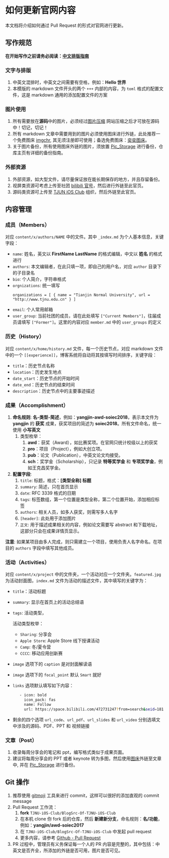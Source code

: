 # 如何更新官网内容

本文档将介绍如何通过 Pull Request 的形式对官网进行更新。

## 写作规范

**在开始写作之前请务必阅读：[中文排版指南](https://zhuanlan.zhihu.com/p/20506092)**

### 文字与排版

1. 中英文混排时，中英文之间需要有空格，例如：**Hello 世界**
1. 本模版的 markdown 文件开头的两个 `+++` 内部的内容，为 `toml` 格式的配置文件，这是 markdown 通用的添加配置文件的方案

### 图片使用

1. 所有需要放在**源码**中的图片，必须经过[图片压缩](https://tinypng.com/) 网站压缩之后才可放在源码中！切记，切记！
1. 所有 markdown 文章中需要用到的图片必须使用图床进行外链，此处推荐一个免费图床 [imgchr](https://imgchr.com/), 其无须注册即可使用；备选免费图床：[奕奕图床](https://img.eebk.com/)。
1. 关于图片备份，所有使用图床外链的图片，须放置 [Pic_Storage](https://github.com/TJNU-iOS-Club/Pic_Storage) 进行备份，仓库主页有详细的备份指南。

### 外部资源

1. 外部资源，如大型文件，请尽量保证放在能长期保存的地方，并且存留备份。
1. 视屏类资源可考虑上传至社团 [bilibili 官号](https://space.bilibili.com/472731247?from=search&seid=18104912749018562379)，然后进行外链至此官页。
1. 源码类资源可上传至 [TJUN iOS Club](https://github.com/TJNU-iOS-Club) 组织，然后外链至此官页。

## 内容管理

### 成员（Members）

对应 `content/x/authors/NAME` 中的文件。其中 `_index.md` 为个人基本信息，关键字段：

- `name`: 姓名，英文以 **FirstName LastName** 的格式编辑，中文以 **姓名** 的格式进行
- `authors`: 本文编辑者，在此只填一项，即自己的用户名，对应 `author` 目录下的子目录名
- `bio`: 个人简介，字符串格式
- `orgnizations`: 统一填写
    ```
    organizations = [ { name = "Tianjin Normal University", url = "http://www.tjnu.edu.cn" } ]
    ```
- `email`: 个人常用邮箱
- `user_group`: 当前社团的成员，请在此处填写 `["Current Members"]`，往届成员请填写 `["Former"]`。这里的内容对应 `member.md` 中的 `user_groups` 的定义

### 历史（History）
对应 `content/x/home/history.md` 文件，每一个历史节点，对应 markdown 文件中的一个 `[[experience]]`，博客系统将自动将其按填写时间排序，关键字段：

- `title`：历史节点名称
- `location`：历史发生地点
- `date_start`：历史节点的开始时间
- `date_end`：历史节点的结束时间
- `description`：历史节点中的主要事迹描述

### 成果（Accomplishment）

1. **命名规则**: **名-类型-简述**，例如：**yangjin-awd-soiec2018**，表示本文件为 **yangjin** 的 **获奖** 成果，获奖项目的简述为 **soiec2018**。所有文件命名，统一使用 **小写英文**
    1. 类型枚举：
        1. **awd**：获奖（Award），如比赛奖项。在官网只统计校级以上的获奖
        1. **pro**：项目（Project），例如大创立项。
        1. **pub**：论文（Publication），中英文论文均接受。
        1. **sch**：奖学金（Scholarship），只记录 **特等奖学金** 和 **专项奖学金**，例如王克昌奖学金。
1. **配置字段**:
    1. `title`: 标题，格式：**[类型全称] 标题**
    1. `summary`: 简述，只在首页显示
    1. `date`: RFC 3339 格式的日期
    1. `tags`: 标签数组，第一个位置是类型全称，第二个位置开始，添加相应标签
    1. `authors`: 相关人员，如多人获奖，则需写多人名字
    1. `[header]`: 此处用于添加图片
    1. `正文`: 用于描述成果相关的内容，例如论文需要写 abstract 和下载地址，这部分只会在成果详情页显示。

**注意**: 如果某项目由多人完成，则只需建立一个项目，使用负责人名字命名。在项目的 `authors` 字段中填写其他成员。

### 活动（Activities）

对应 `content/x/project` 中的文件夹，一个活动对应一个文件夹。`featured.jpg` 为活动封面图，`index.md` 文件为活动的描述文件，其中填写的关键字为：

- `title`：活动标题
- `summary`: 显示在首页上的活动总结语
- `tags`: 活动类型，

    活动类型枚举：
    
    -  `Sharing`: 分享会
    -  `Apple Store`: Apple Store 线下授课活动
    -  `Camp`: 冬/夏令营
    -  `CCCC`: 移动应用创新赛
- `image` 选项下的 `caption` 是对封面解读语
- `image` 选项下的 `focal_point` 默认 `Smart` 就好
- `links` 选项默认填写如下内容：
    ```bash
       - icon: bold
         icon_pack: fas
         name: Follow
         url: https://space.bilibili.com/472731247?from=search&seid=18104912749018562379
    ```
- 剩余的四个选项 `url_code`、`url_pdf`、`url_slides` 和 `url_video` 分别选填文中涉及的源码、PDF、PPT 和 视频链接

### 文章（Post）

1. 收录每周分享会的笔记和 ppt，编写格式类似于成果页面。
1. 建议将每周分享会的 PPT 或者 keynote 转为多图，然后使用[图床](https://imgchr.com/)外链至文章中, 并在 [Pic_Storage](https://github.com/TJNU-iOS-Club/Pic_Storage) 进行备份。

## Git 操作

1. 推荐使用 [gitmoji](https://github.com/carloscuesta/gitmoji/) 工具来进行 commit，这样可以很好的添加直观的 commit message
1. Pull Request 工作流：
    1. **fork** `TJNU-iOS-Club/BlogSrc-Of-TJNU-iOS-Club`
    1. 在本机 clone 你 fork 后的仓库，然后 **新建新分支**，命名规则：**名/功能**，例如：**yangjin/awd-soiec2017**
    1. 在 `TJNU-iOS-Club/BlogSrc-Of-TJNU-iOS-Club` 中发起 pull request
    1. 更多内容，请参考 [Github - Pull Request](https://help.github.com/en/articles/about-pull-requests)
1. PR 过程中，管理员有义务保证每一个人的 PR 内容是完整的，其中包括：中英文是否齐全，所添加的外链是否可用，图片是否可见。
